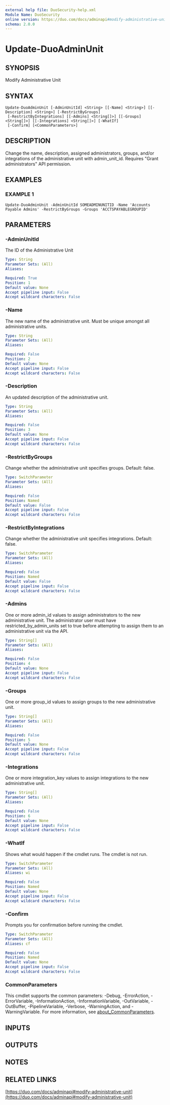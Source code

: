 ```yaml
---
external help file: DuoSecurity-help.xml
Module Name: DuoSecurity
online version: https://duo.com/docs/adminapi#modify-administrative-unit
schema: 2.0.0
---
```


# Update-DuoAdminUnit

## SYNOPSIS
Modify Administrative Unit

## SYNTAX

```
Update-DuoAdminUnit [-AdminUnitId] <String> [[-Name] <String>] [[-Description] <String>] [-RestrictByGroups]
 [-RestrictByIntegrations] [[-Admins] <String[]>] [[-Groups] <String[]>] [[-Integrations] <String[]>] [-WhatIf]
 [-Confirm] [<CommonParameters>]
```

## DESCRIPTION
Change the name, description, assigned administrators, groups, and/or integrations of the administrative unit with admin_unit_id.
Requires "Grant administrators" API permission.

## EXAMPLES

### EXAMPLE 1
```
Update-DuoAdminUnit -AdminUnitId SOMEADMINUNITID -Name 'Accounts Payable Admins' -RestrictByGroups -Groups 'ACCTSPAYABLEGROUPID'
```

## PARAMETERS

### -AdminUnitId
The ID of the Administrative Unit

```yaml
Type: String
Parameter Sets: (All)
Aliases:

Required: True
Position: 1
Default value: None
Accept pipeline input: False
Accept wildcard characters: False
```

### -Name
The new name of the administrative unit.
Must be unique amongst all administrative units.

```yaml
Type: String
Parameter Sets: (All)
Aliases:

Required: False
Position: 2
Default value: None
Accept pipeline input: False
Accept wildcard characters: False
```

### -Description
An updated description of the administrative unit.

```yaml
Type: String
Parameter Sets: (All)
Aliases:

Required: False
Position: 3
Default value: None
Accept pipeline input: False
Accept wildcard characters: False
```

### -RestrictByGroups
Change whether the administrative unit specifies groups.
Default: false.

```yaml
Type: SwitchParameter
Parameter Sets: (All)
Aliases:

Required: False
Position: Named
Default value: False
Accept pipeline input: False
Accept wildcard characters: False
```

### -RestrictByIntegrations
Change whether the administrative unit specifies integrations.
Default: false.

```yaml
Type: SwitchParameter
Parameter Sets: (All)
Aliases:

Required: False
Position: Named
Default value: False
Accept pipeline input: False
Accept wildcard characters: False
```

### -Admins
One or more admin_id values to assign administrators to the new administrative unit.
The administrator user must have restricted_by_admin_units set to true before attempting to assign them to an administrative unit via the API.

```yaml
Type: String[]
Parameter Sets: (All)
Aliases:

Required: False
Position: 4
Default value: None
Accept pipeline input: False
Accept wildcard characters: False
```

### -Groups
One or more group_id values to assign groups to the new administrative unit.

```yaml
Type: String[]
Parameter Sets: (All)
Aliases:

Required: False
Position: 5
Default value: None
Accept pipeline input: False
Accept wildcard characters: False
```

### -Integrations
One or more integration_key values to assign integrations to the new administrative unit.

```yaml
Type: String[]
Parameter Sets: (All)
Aliases:

Required: False
Position: 6
Default value: None
Accept pipeline input: False
Accept wildcard characters: False
```

### -WhatIf
Shows what would happen if the cmdlet runs.
The cmdlet is not run.

```yaml
Type: SwitchParameter
Parameter Sets: (All)
Aliases: wi

Required: False
Position: Named
Default value: None
Accept pipeline input: False
Accept wildcard characters: False
```

### -Confirm
Prompts you for confirmation before running the cmdlet.

```yaml
Type: SwitchParameter
Parameter Sets: (All)
Aliases: cf

Required: False
Position: Named
Default value: None
Accept pipeline input: False
Accept wildcard characters: False
```

### CommonParameters
This cmdlet supports the common parameters: -Debug, -ErrorAction, -ErrorVariable, -InformationAction, -InformationVariable, -OutVariable, -OutBuffer, -PipelineVariable, -Verbose, -WarningAction, and -WarningVariable. For more information, see [about_CommonParameters](http://go.microsoft.com/fwlink/?LinkID=113216).

## INPUTS

## OUTPUTS

## NOTES

## RELATED LINKS

[https://duo.com/docs/adminapi#modify-administrative-unit](https://duo.com/docs/adminapi#modify-administrative-unit)

